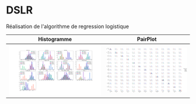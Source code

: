 # DSLR
Réalisation de l'algorithme de regression logistique

| Histogramme | PairPlot
:-: | :-:
![alt tag](https://github.com/pacifistes/DSLR/blob/master/histogramme_1.png?raw=true) | ![alt tag](https://github.com/pacifistes/DSLR/blob/master/pair_plot.png?raw=true)
